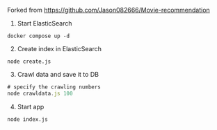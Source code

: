 Forked from https://github.com/Jason082666/Movie-recommendation

1. Start ElasticSearch

```
docker compose up -d
```

2. Create index in ElasticSearch

```
node create.js
```

3. Crawl data and save it to DB

```js
# specify the crawling numbers
node crawldata.js 100
```

4. Start app

```
node index.js
```
